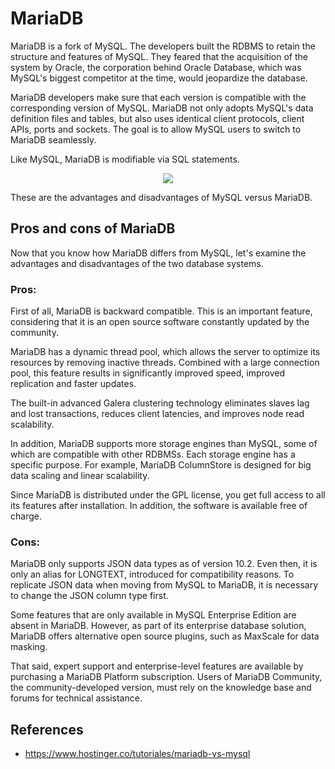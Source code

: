 # MariaDB

MariaDB is a fork of MySQL. The developers built the RDBMS to retain the structure and features of MySQL. They feared that the acquisition of the system by Oracle, the corporation behind Oracle Database, which was MySQL's biggest competitor at the time, would jeopardize the database.

MariaDB developers make sure that each version is compatible with the corresponding version of MySQL. MariaDB not only adopts MySQL's data definition files and tables, but also uses identical client protocols, client APIs, ports and sockets. The goal is to allow MySQL users to switch to MariaDB seamlessly.

Like MySQL, MariaDB is modifiable via SQL statements.

<p align="center">
  <img src="https://github.com/dimasx010/knowledge/assets/105082657/26c3ec5a-e1b0-4964-9cec-c6ca3f7e386f">
</p>

These are the advantages and disadvantages of MySQL versus MariaDB.

## Pros and cons of MariaDB

Now that you know how MariaDB differs from MySQL, let's examine the advantages and disadvantages of the two database systems.

### Pros:

First of all, MariaDB is backward compatible. This is an important feature, considering that it is an open source software constantly updated by the community.

MariaDB has a dynamic thread pool, which allows the server to optimize its resources by removing inactive threads. Combined with a large connection pool, this feature results in significantly improved speed, improved replication and faster updates.

The built-in advanced Galera clustering technology eliminates slaves lag and lost transactions, reduces client latencies, and improves node read scalability.

In addition, MariaDB supports more storage engines than MySQL, some of which are compatible with other RDBMSs. Each storage engine has a specific purpose. For example, MariaDB ColumnStore is designed for big data scaling and linear scalability.

Since MariaDB is distributed under the GPL license, you get full access to all its features after installation. In addition, the software is available free of charge.

### Cons:

MariaDB only supports JSON data types as of version 10.2. Even then, it is only an alias for LONGTEXT, introduced for compatibility reasons. To replicate JSON data when moving from MySQL to MariaDB, it is necessary to change the JSON column type first.

Some features that are only available in MySQL Enterprise Edition are absent in MariaDB. However, as part of its enterprise database solution, MariaDB offers alternative open source plugins, such as MaxScale for data masking.

That said, expert support and enterprise-level features are available by purchasing a MariaDB Platform subscription. Users of MariaDB Community, the community-developed version, must rely on the knowledge base and forums for technical assistance.

## References
- https://www.hostinger.co/tutoriales/mariadb-vs-mysql
